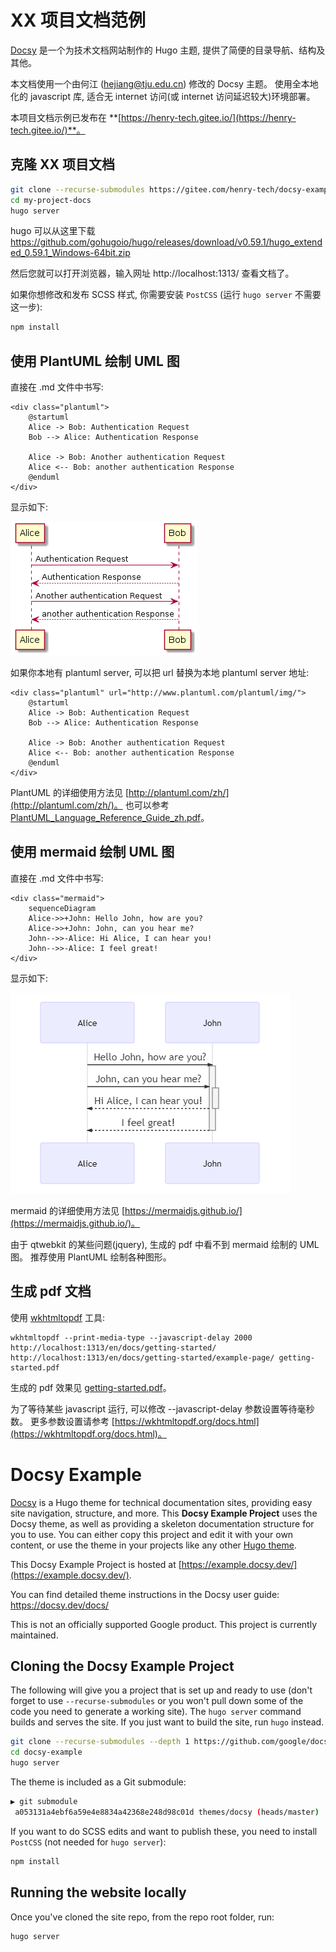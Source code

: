 # XX 项目文档范例

[Docsy](https://github.com/google/docsy) 是一个为技术文档网站制作的 Hugo 主题, 
提供了简便的目录导航、结构及其他。

本文档使用一个由何江 (hejiang@tju.edu.cn) 修改的 Docsy 主题。
使用全本地化的 javascript 库, 适合无 internet 访问(或 internet 访问延迟较大)环境部署。

本项目文档示例已发布在 **[https://henry-tech.gitee.io/](https://henry-tech.gitee.io/)**。


## 克隆 XX 项目文档

```bash
git clone --recurse-submodules https://gitee.com/henry-tech/docsy-example.git my-project-docs
cd my-project-docs
hugo server
```

hugo 可以从这里下载
https://github.com/gohugoio/hugo/releases/download/v0.59.1/hugo_extended_0.59.1_Windows-64bit.zip

然后您就可以打开浏览器，输入网址 http://localhost:1313/ 查看文档了。


如果你想修改和发布 SCSS 样式, 你需要安装 `PostCSS` (运行 `hugo server` 不需要这一步):

```bash
npm install
```

## 使用 PlantUML 绘制 UML 图

直接在 .md 文件中书写:

    <div class="plantuml">
        @startuml
        Alice -> Bob: Authentication Request
        Bob --> Alice: Authentication Response

        Alice -> Bob: Another authentication Request
        Alice <-- Bob: another authentication Response
        @enduml
    </div>

显示如下:

![](example/ex-plantuml.png)

如果你本地有 plantuml server, 可以把 url 替换为本地  plantuml server 地址:

    <div class="plantuml" url="http://www.plantuml.com/plantuml/img/">
        @startuml
        Alice -> Bob: Authentication Request
        Bob --> Alice: Authentication Response

        Alice -> Bob: Another authentication Request
        Alice <-- Bob: another authentication Response
        @enduml
    </div>

PlantUML 的详细使用方法见 [http://plantuml.com/zh/](http://plantuml.com/zh/)。
也可以参考 [PlantUML_Language_Reference_Guide_zh.pdf](example/PlantUML_Language_Reference_Guide_zh.pdf)。

## 使用 mermaid 绘制 UML 图

直接在 .md 文件中书写:

    <div class="mermaid">
        sequenceDiagram
        Alice->>+John: Hello John, how are you?
        Alice->>+John: John, can you hear me?
        John-->>-Alice: Hi Alice, I can hear you!
        John-->>-Alice: I feel great!
    </div>

显示如下:

![](example/ex-mermaid.png)

mermaid 的详细使用方法见 [https://mermaidjs.github.io/](https://mermaidjs.github.io/)。

由于 qtwebkit 的某些问题(jquery), 
生成的 pdf 中看不到 mermaid 绘制的 UML 图。
推荐使用 PlantUML 绘制各种图形。

## 生成 pdf 文档

使用 [wkhtmltopdf](https://wkhtmltopdf.org/) 工具:

    wkhtmltopdf --print-media-type --javascript-delay 2000 http://localhost:1313/en/docs/getting-started/ http://localhost:1313/en/docs/getting-started/example-page/ getting-started.pdf

生成的 pdf 效果见 [getting-started.pdf](example/getting-started.pdf)。

为了等待某些 javascript 运行, 可以修改 --javascript-delay 参数设置等待毫秒数。
更多参数设置请参考 [https://wkhtmltopdf.org/docs.html](https://wkhtmltopdf.org/docs.html)。

# Docsy Example

[Docsy](https://github.com/google/docsy) is a Hugo theme for technical documentation sites, providing easy site navigation, structure, and more. This **Docsy Example Project** uses the Docsy theme, as well as providing a skeleton documentation structure for you to use. You can either copy this project and edit it with your own content, or use the theme in your projects like any other [Hugo theme](https://gohugo.io/themes/installing-and-using-themes/).

This Docsy Example Project is hosted at [https://example.docsy.dev/](https://example.docsy.dev/).

You can find detailed theme instructions in the Docsy user guide: https://docsy.dev/docs/

This is not an officially supported Google product. This project is currently maintained.

## Cloning the Docsy Example Project

The following will give you a project that is set up and ready to use (don't forget to use `--recurse-submodules` or you won't pull down some of the code you need to generate a working site). The `hugo server` command builds and serves the site. If you just want to build the site, run `hugo` instead.

```bash
git clone --recurse-submodules --depth 1 https://github.com/google/docsy-example.git
cd docsy-example
hugo server
```

The theme is included as a Git submodule:

```bash
▶ git submodule
 a053131a4ebf6a59e4e8834a42368e248d98c01d themes/docsy (heads/master)
```

If you want to do SCSS edits and want to publish these, you need to install `PostCSS` (not needed for `hugo server`):

```bash
npm install
```

<!--### Cloning the Example from the Theme Project


```bash
git clone --recurse-submodules --depth 1 https://github.com/docsy.git
cd tech-doc-hugo-theme/exampleSite
HUGO_THEMESDIR="../.." hugo server
```


Note that the Hugo Theme Site requires the `exampleSite` to live in a subfolder of the theme itself. To avoid recursive duplication, the example site is added as a Git subtree:

```bash
git subtree add --prefix exampleSite https://github.com/google/docsy.git  master --squash
```

To pull in changes, see `pull-deps.sh` script in the theme.-->

## Running the website locally

Once you've cloned the site repo, from the repo root folder, run:

```
hugo server
```
